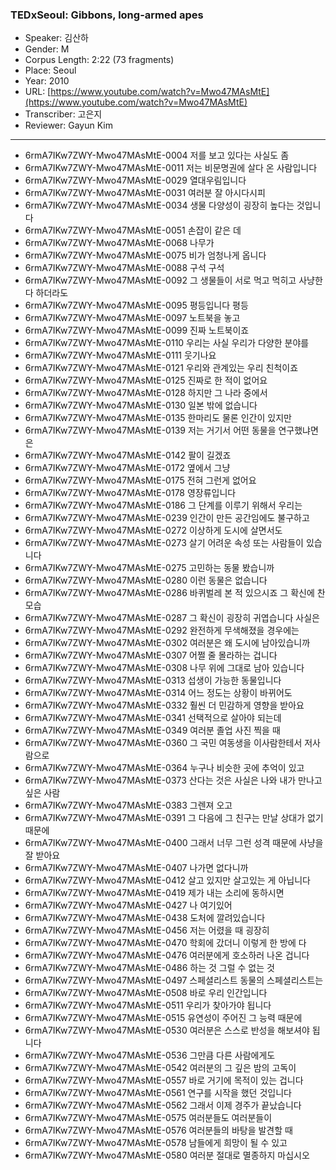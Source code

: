 ### TEDxSeoul: Gibbons, long-armed apes

- Speaker: 김산하
- Gender: M
- Corpus Length: 2:22 (73 fragments)
- Place: Seoul
- Year: 2010
- URL: [https://www.youtube.com/watch?v=Mwo47MAsMtE](https://www.youtube.com/watch?v=Mwo47MAsMtE)
- Transcriber: 고은지
- Reviewer: Gayun Kim

---

- 6rmA7IKw7ZWY-Mwo47MAsMtE-0004 저를 보고 있다는 사실도 좀
- 6rmA7IKw7ZWY-Mwo47MAsMtE-0011 저는 비문명권에 살다 온 사람입니다
- 6rmA7IKw7ZWY-Mwo47MAsMtE-0029 열대우림입니다
- 6rmA7IKw7ZWY-Mwo47MAsMtE-0031 여러분 잘 아시다시피
- 6rmA7IKw7ZWY-Mwo47MAsMtE-0034 생물 다양성이 굉장히 높다는 것입니다
- 6rmA7IKw7ZWY-Mwo47MAsMtE-0051 손잡이 같은 데
- 6rmA7IKw7ZWY-Mwo47MAsMtE-0068 나무가
- 6rmA7IKw7ZWY-Mwo47MAsMtE-0075 비가 엄청나게 옵니다
- 6rmA7IKw7ZWY-Mwo47MAsMtE-0088 구석 구석
- 6rmA7IKw7ZWY-Mwo47MAsMtE-0092 그 생물들이 서로 먹고 먹히고 사냥한다 하더라도
- 6rmA7IKw7ZWY-Mwo47MAsMtE-0095 평등입니다 평등
- 6rmA7IKw7ZWY-Mwo47MAsMtE-0097 노트북을 놓고
- 6rmA7IKw7ZWY-Mwo47MAsMtE-0099 진짜 노트북이죠
- 6rmA7IKw7ZWY-Mwo47MAsMtE-0110 우리는 사실 우리가 다양한 분야를
- 6rmA7IKw7ZWY-Mwo47MAsMtE-0111 웃기나요  
- 6rmA7IKw7ZWY-Mwo47MAsMtE-0121 우리와 관계있는 우리 친척이죠
- 6rmA7IKw7ZWY-Mwo47MAsMtE-0125 진짜로 한 적이 없어요
- 6rmA7IKw7ZWY-Mwo47MAsMtE-0128 하지만 그 나라 중에서
- 6rmA7IKw7ZWY-Mwo47MAsMtE-0130 일본 밖에 없습니다
- 6rmA7IKw7ZWY-Mwo47MAsMtE-0135 한마리도 물론 인간이 있지만
- 6rmA7IKw7ZWY-Mwo47MAsMtE-0139 저는 거기서 어떤 동물을 연구했냐면은
- 6rmA7IKw7ZWY-Mwo47MAsMtE-0142 팔이 길겠죠
- 6rmA7IKw7ZWY-Mwo47MAsMtE-0172 옆에서 그냥
- 6rmA7IKw7ZWY-Mwo47MAsMtE-0175 전혀 그런게 없어요
- 6rmA7IKw7ZWY-Mwo47MAsMtE-0178 영장류입니다
- 6rmA7IKw7ZWY-Mwo47MAsMtE-0186 그 단계를 이루기 위해서 우리는
- 6rmA7IKw7ZWY-Mwo47MAsMtE-0239 인간이 만든 공간임에도 불구하고
- 6rmA7IKw7ZWY-Mwo47MAsMtE-0272 이상하게 도시에 살면서도
- 6rmA7IKw7ZWY-Mwo47MAsMtE-0273 살기 어려운 속성 또는 사람들이 있습니다
- 6rmA7IKw7ZWY-Mwo47MAsMtE-0275 고민하는 동물 봤습니까
- 6rmA7IKw7ZWY-Mwo47MAsMtE-0280 이런 동물은 없습니다
- 6rmA7IKw7ZWY-Mwo47MAsMtE-0286 바퀴벌레 본 적 있으시죠 그 확신에 찬 모습
- 6rmA7IKw7ZWY-Mwo47MAsMtE-0287 그 확신이 굉장히 귀엽습니다 사실은
- 6rmA7IKw7ZWY-Mwo47MAsMtE-0292 완전하게 무색해졌을 경우에는
- 6rmA7IKw7ZWY-Mwo47MAsMtE-0302 여러분은 왜 도시에 남아있습니까
- 6rmA7IKw7ZWY-Mwo47MAsMtE-0307 어쩔 줄 몰라하는 겁니다
- 6rmA7IKw7ZWY-Mwo47MAsMtE-0308 나무 위에 그대로 남아 있습니다
- 6rmA7IKw7ZWY-Mwo47MAsMtE-0313 섭생이 가능한 동물입니다
- 6rmA7IKw7ZWY-Mwo47MAsMtE-0314 어느 정도는 상황이 바뀌어도
- 6rmA7IKw7ZWY-Mwo47MAsMtE-0332 훨씬 더 민감하게 영향을 받아요
- 6rmA7IKw7ZWY-Mwo47MAsMtE-0341 선택적으로 살아야 되는데
- 6rmA7IKw7ZWY-Mwo47MAsMtE-0349 여러분 졸업 사진 찍을 때
- 6rmA7IKw7ZWY-Mwo47MAsMtE-0360 그 국민 여동생을 이사람한테서 저사람으로
- 6rmA7IKw7ZWY-Mwo47MAsMtE-0364 누구나 비슷한 곳에 추억이 있고
- 6rmA7IKw7ZWY-Mwo47MAsMtE-0373 산다는 것은 사실은 나와 내가 만나고 싶은 사람
- 6rmA7IKw7ZWY-Mwo47MAsMtE-0383 그렌져 오고
- 6rmA7IKw7ZWY-Mwo47MAsMtE-0391 그 다음에 그 친구는 만날 상대가 없기 때문에
- 6rmA7IKw7ZWY-Mwo47MAsMtE-0400 그래서 너무 그런 성격 때문에 사냥을 잘 받아요
- 6rmA7IKw7ZWY-Mwo47MAsMtE-0407 나가면 없다니까
- 6rmA7IKw7ZWY-Mwo47MAsMtE-0412 살고 있지만 살고있는 게 아닙니다
- 6rmA7IKw7ZWY-Mwo47MAsMtE-0419 제가 내는 소리에 동하시면
- 6rmA7IKw7ZWY-Mwo47MAsMtE-0427 나 여기있어
- 6rmA7IKw7ZWY-Mwo47MAsMtE-0438 도처에 깔려있습니다
- 6rmA7IKw7ZWY-Mwo47MAsMtE-0456 저는 어렸을 때 굉장히
- 6rmA7IKw7ZWY-Mwo47MAsMtE-0470 학회에 갔더니 이렇게 한 방에 다
- 6rmA7IKw7ZWY-Mwo47MAsMtE-0476 여러분에게 호소하러 나온 겁니다
- 6rmA7IKw7ZWY-Mwo47MAsMtE-0486 하는 것 그럴 수 없는 것
- 6rmA7IKw7ZWY-Mwo47MAsMtE-0497 스페셜리스트 동물의 스페셜리스트는
- 6rmA7IKw7ZWY-Mwo47MAsMtE-0508 바로 우리 인간입니다
- 6rmA7IKw7ZWY-Mwo47MAsMtE-0511 우리가 찾아가야 됩니다
- 6rmA7IKw7ZWY-Mwo47MAsMtE-0515 유연성이 주어진 그 능력 때문에
- 6rmA7IKw7ZWY-Mwo47MAsMtE-0530 여러분은 스스로 반성을 해보셔야 됩니다
- 6rmA7IKw7ZWY-Mwo47MAsMtE-0536 그만큼 다른 사람에게도
- 6rmA7IKw7ZWY-Mwo47MAsMtE-0542 여러분의 그 깊은 밤의 고독이
- 6rmA7IKw7ZWY-Mwo47MAsMtE-0557 바로 거기에 목적이 있는 겁니다
- 6rmA7IKw7ZWY-Mwo47MAsMtE-0561 연구를 시작을 했던 것입니다
- 6rmA7IKw7ZWY-Mwo47MAsMtE-0562 그래서 이제 경주가 끝났습니다
- 6rmA7IKw7ZWY-Mwo47MAsMtE-0575 여러분들도 여러분들이
- 6rmA7IKw7ZWY-Mwo47MAsMtE-0576 여러분들의 바탕을 발견할 때
- 6rmA7IKw7ZWY-Mwo47MAsMtE-0578 남들에게 희망이 될 수 있고
- 6rmA7IKw7ZWY-Mwo47MAsMtE-0580 여러분 절대로 멸종하지 마십시오
